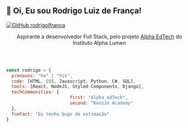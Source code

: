 <h2> 🤙 Oi, Eu sou Rodrigo Luiz de França!</h2> 

[![GitHub rodrigolfranca](https://img.shields.io/github/followers/rodrigolfranca?label=follow&style=social)](https://github.com/rodrigolfranca)


<p align="center">Aspirante a desenvolvedor Full Stack, pelo projeto <a href="https://sejaalphaedtech.org.br">Alpha EdTech</a>  do Instituto Alpha Lumen</p></br>

```javascript

const rodrigo = {
  pronouns: "he" | "his",
  code: [HTML, CSS, Javascript, Python, C#, SQL],
  tools: [React, NodeJS, Styled-Components, Django],
  techCommunities: {
                        first: "Alpha edTech",
                        second: "Kenzie Academy"
  },
  funFact: "Eu tenho bugs de estimação"
}

```
